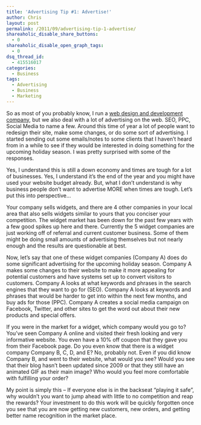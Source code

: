 ```yaml
---
title: 'Advertising Tip #1: Advertise!'
author: Chris
layout: post
permalink: /2011/09/advertising-tip-1-advertise/
shareaholic_disable_share_buttons:
  - 0
shareaholic_disable_open_graph_tags:
  - 0
dsq_thread_id:
  - 415516017
categories:
  - Business
tags:
  - Advertising
  - Business
  - Marketing
---
```

So as most of you probably know, I run a <a href="http://www.modomediagroup.com" target="_blank">web design and development company</a>, but we also deal with a lot of advertising on the web. SEO, PPC, Social Media to name a few. Around this time of year a lot of people want to redesign their site, make some changes, or do some sort of advertising. <!--more-->I started sending out some emails/notes to some clients that I haven&#8217;t heard from in a while to see if they would be interested in doing something for the upcoming holiday season. I was pretty surprised with some of the responses.

Yes, I understand this is still a down economy and times are tough for a lot of businesses. Yes, I understand it&#8217;s the end of the year and you might have used your website budget already. But, what I don&#8217;t understand is why business people don&#8217;t want to advertise MORE when times are tough. Let&#8217;s put this into perspective&#8230;

Your company sells widgets, and there are 4 other companies in your local area that also sells widgets similar to yours that you conciser your competition. The widget market has been down for the past few years with a few good spikes up here and there. Currently the 5 widget companies are just working off of referral and current customer business. Some of them might be doing small amounts of advertising themselves but not nearly enough and the results are questionable at best.

Now, let&#8217;s say that one of these widget companies (Company A) does do some significant advertising for the upcoming holiday season. Company A makes some changes to their website to make it more appealing for potential customers and have systems set up to convert visitors to customers. Company A looks at what keywords and phrases in the search engines that they want to go for (SEO). Company A looks at keywords and phrases that would be harder to get into within the next few months, and buy ads for those (PPC). Company A creates a social media campaign on Facebook, Twitter, and other sites to get the word out about their new products and special offers.

If you were in the market for a widget, which company would you go to? You&#8217;ve seen Company A online and visited their fresh looking and very informative website. You even have a 10% off coupon that they gave you from their Facebook page. Do you even know that there is a widget company Company B, C, D, and E? No, probably not. Even if you did know Company B, and went to their website, what would you see? Would you see that their blog hasn&#8217;t been updated since 2009 or that they still have an animated GIF as their main image? Who would you feel more comfortable with fulfilling your order?

My point is simply this &#8211; If everyone else is in the backseat &#8220;playing it safe&#8221;, why wouldn&#8217;t you want to jump ahead with little to no competition and reap the rewards? Your investment to do this work will be quickly forgotten once you see that you are now getting new customers, new orders, and getting better name recognition in the market place.